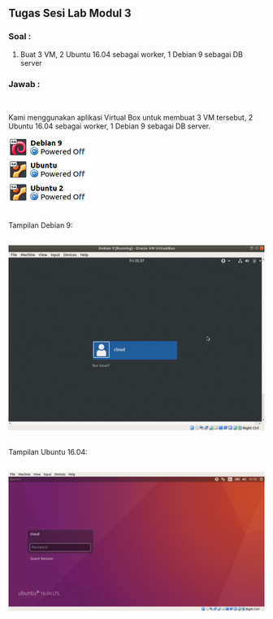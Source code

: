 ## **Tugas Sesi Lab Modul 3**
### Soal :
1. Buat 3 VM, 2 Ubuntu 16.04 sebagai worker, 1 Debian 9 sebagai DB server<br>
### Jawab :
&nbsp;&nbsp;&nbsp;<p>Kami menggunakan aplikasi Virtual Box untuk membuat 3 VM tersebut, 2 Ubuntu 16.04 sebagai worker, 1 Debian 9 sebagai DB server.</p>
![3 Linux OS](img/001.png)<br>
&nbsp;&nbsp;&nbsp;<p>Tampilan Debian 9:</p><br>
![Debian 9](img/002.png)
&nbsp;&nbsp;&nbsp;<p>Tampilan Ubuntu 16.04:</p><br>
![Ubuntu 16.04](img/003.png)
